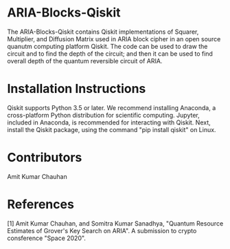 # ARIA-Blocks-Qiskit
The ARIA-Blocks-Qiskit contains Qiskit implementations of Squarer, Multiplier, and Diffusion Matrix used in ARIA block cipher in an open source quanutm computing platform Qiskit. The code can be used to draw the circuit and to find the depth of the circuit; and then it can be used to find overall depth of the quantum reversible circuit of ARIA.  

# Installation Instructions
Qiskit supports Python 3.5 or later. We recommend installing Anaconda, a cross-platform Python distribution for scientific computing. Jupyter, included in Anaconda, is recommended for interacting with Qiskit. Next, install the Qiskit package, using the command "pip install qiskit" on Linux.  

# Contributors 
Amit Kumar Chauhan

# References
[1] Amit Kumar Chauhan, and Somitra Kumar Sanadhya, "Quantum Resource Estimates of Grover's Key Search on ARIA". A submission to crypto consference "Space 2020". 
